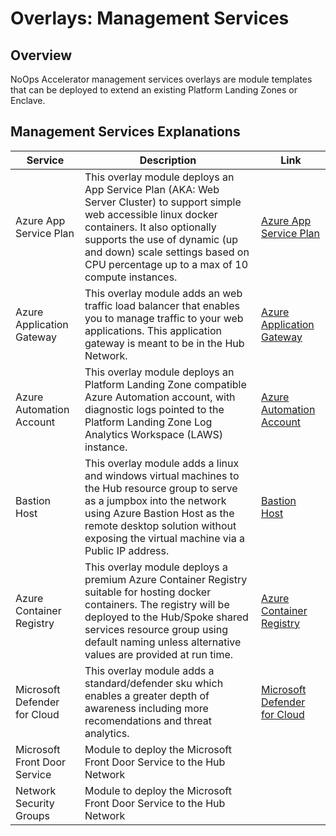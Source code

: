# Overlays: Management Services

## Overview

NoOps Accelerator management services overlays are module templates that can be deployed to extend an existing Platform Landing Zones or Enclave.

## Management Services Explanations

Service | Description |  Link|
------- | ----------- | -----|
Azure App Service Plan | This overlay module deploys an App Service Plan (AKA: Web Server Cluster) to support simple web accessible linux docker containers.  It also optionally supports the use of dynamic (up and down) scale settings based on CPU percentage up to a max of 10 compute instances. | [Azure App Service Plan](../management-services/app-service-plan/deploy.bicep)
Azure Application Gateway | This overlay module adds an web traffic load balancer that enables you to manage traffic to your web applications. This application gateway is meant to be in the Hub Network. | [Azure Application Gateway](../management-services/applicationGateway/deploy.bicep)
Azure Automation Account | This overlay module deploys an Platform Landing Zone compatible Azure Automation account, with diagnostic logs pointed to the Platform Landing Zone Log Analytics Workspace (LAWS) instance. | [Azure Automation Account](../management-services/automation/deploy.bicep)
Bastion Host | This overlay module adds a linux and windows virtual machines to the Hub resource group to serve as a jumpbox into the network using Azure Bastion Host as the remote desktop solution without exposing the virtual machine via a Public IP address. | [Bastion Host](../management-services/bastion/deploy.bicep)
Azure Container Registry | This overlay module deploys a premium Azure Container Registry suitable for hosting docker containers. The registry will be deployed to the Hub/Spoke shared services resource group using default naming unless alternative values are provided at run time. | [Azure Container Registry](../management-services/bastion/deploy.bicep)
Microsoft Defender for Cloud | This overlay module adds a standard/defender sku which enables a greater depth of awareness including more recomendations and threat analytics. | [Microsoft Defender for Cloud](../management-services/defender/deploy.bicep)
Microsoft Front Door Service | Module to deploy the Microsoft Front Door Service to the Hub Network
Network Security Groups | Module to deploy the Microsoft Front Door Service to the Hub Network


